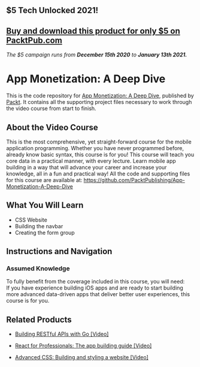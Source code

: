 ## $5 Tech Unlocked 2021!
[Buy and download this product for only $5 on PacktPub.com](https://www.packtpub.com/)
-----
*The $5 campaign         runs from __December 15th 2020__ to __January 13th 2021.__*

# App Monetization: A Deep Dive
This is the code repository for [App Monetization: A Deep Dive](https://www.packtpub.com/web-development/advanced-css-building-and-styling-website-video?utm_source=github&utm_medium=repository&utm_campaign=9781789809183), published by [Packt](https://www.packtpub.com/?utm_source=github). It contains all the supporting project files necessary to work through the video course from start to finish.
## About the Video Course
This is the most comprehensive, yet straight-forward course for the mobile application programming. Whether you have never programmed before, already know basic syntax, this course is for you! This course will teach you core data in a practical manner, with every lecture. Learn mobile app building in a way that will advance your career and increase your knowledge, all in a fun and practical way! All the code and supporting files for this course are available at: https://github.com/PacktPublishing/App-Monetization-A-Deep-Dive

<H2>What You Will Learn</H2>
<DIV class=book-info-will-learn-text>
<UL>
<LI>CSS Website 
<LI>Building the navbar 
<LI>Creating the form group </LI></UL></DIV>

## Instructions and Navigation
### Assumed Knowledge
To fully benefit from the coverage included in this course, you will need:<br/>
If you have experience building iOS apps and are ready to start building more advanced data-driven apps that deliver better user experiences, this course is for you.


## Related Products
* [Building RESTful APIs with Go [Video]](https://www.packtpub.com/web-development/advanced-css-building-and-styling-website-video?utm_source=github&utm_medium=repository&utm_campaign=9781789809183)

* [React for Professionals: The app building guide [Video]](https://www.packtpub.com/web-development/advanced-css-building-and-styling-website-video?utm_source=github&utm_medium=repository&utm_campaign=9781789809183)

* [Advanced CSS: Building and styling a website [Video]](https://www.packtpub.com/web-development/advanced-css-building-and-styling-website-video?utm_source=github&utm_medium=repository&utm_campaign=9781789809183)

